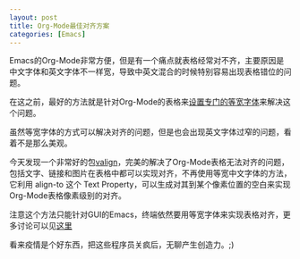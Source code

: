 ```yaml
---
layout: post
title: Org-Mode最佳对齐方案
categories: [Emacs]
---
```


Emacs的Org-Mode非常方便，但是有一个痛点就表格经常对不齐，主要原因是中文字体和英文字体不一样宽，导致中英文混合的时候特别容易出现表格错位的问题。

在这之前，最好的方法就是针对Org-Mode的表格来[设置专门的等宽字体](https://manateelazycat.github.io/emacs/2020/04/02/org-font.html)来解决这个问题。

虽然等宽字体的方式可以解决对齐的问题，但是也会出现英文字体过窄的问题，看着不是那么美观。

今天发现一个非常好的包[valign](https://github.com/casouri/valign)，完美的解决了Org-Mode表格无法对齐的问题，包括文字、链接和图片在表格中都可以实现对齐，不再使用等宽中文字体的方法，它利用 align-to 这个 Text Property，可以生成对其到某个像素位置的空白来实现Org-Mode表格像素级别的对齐。

注意这个方法只能针对GUI的Emacs，终端依然要用等宽字体来实现表格对齐，更多讨论可以见[这里](https://emacs-china.org/t/org-mode/13248)

看来疫情是个好东西，把这些程序员关疯后，无聊产生创造力。;)
